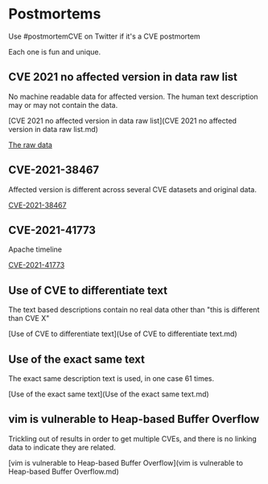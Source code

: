 # Postmortems

Use #postmortemCVE on Twitter if it's a CVE postmortem

Each one is fun and unique.

## CVE 2021 no affected version in data raw list

No machine readable data for affected version. The human text description may or may not contain the data.

[CVE 2021 no affected version in data raw list](CVE 2021 no affected version in data raw list.md)

[The raw data](CVE-2021-no-affected-version-in-data-raw-list.txt)

## CVE-2021-38467

Affected version is different across several CVE datasets and original data.

[CVE-2021-38467](CVE-2021-38467.md)

## CVE-2021-41773

Apache timeline 

[CVE-2021-41773](CVE-2021-41773.md)

## Use of CVE to differentiate text

The text based descriptions contain no real data other than "this is different than CVE X"

[Use of CVE to differentiate text](Use of CVE to differentiate text.md)

## Use of the exact same text

The exact same description text is used, in one case 61 times. 

[Use of the exact same text](Use of the exact same text.md)

## vim is vulnerable to Heap-based Buffer Overflow

Trickling out of results in order to get multiple CVEs, and there is no linking data to indicate they are related.

[vim is vulnerable to Heap-based Buffer Overflow](vim is vulnerable to Heap-based Buffer Overflow.md)

